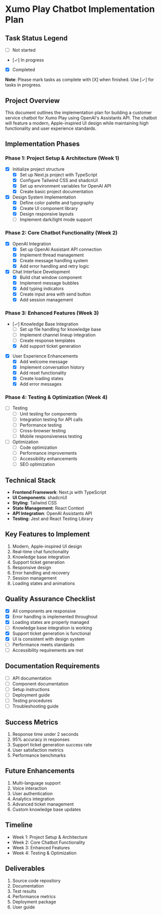 # Xumo Play Chatbot Implementation Plan

## Task Status Legend
- [ ] Not started
- [✓] In progress
- [X] Completed

**Note**: Please mark tasks as complete with [X] when finished. Use [✓] for tasks in progress.

## Project Overview
This document outlines the implementation plan for building a customer service chatbot for Xumo Play using OpenAI's Assistants API. The chatbot will feature a modern, Apple-inspired UI design while maintaining high functionality and user experience standards.

## Implementation Phases

### Phase 1: Project Setup & Architecture (Week 1)
- [X] Initialize project structure
  - [X] Set up Next.js project with TypeScript
  - [X] Configure Tailwind CSS and shadcnUI
  - [X] Set up environment variables for OpenAI API
  - [X] Create basic project documentation

- [X] Design System Implementation
  - [X] Define color palette and typography
  - [X] Create UI component library
  - [X] Design responsive layouts
  - [ ] Implement dark/light mode support

### Phase 2: Core Chatbot Functionality (Week 2)
- [X] OpenAI Integration
  - [X] Set up OpenAI Assistant API connection
  - [X] Implement thread management
  - [X] Create message handling system
  - [X] Add error handling and retry logic

- [X] Chat Interface Development
  - [X] Build chat window component
  - [X] Implement message bubbles
  - [X] Add typing indicators
  - [X] Create input area with send button
  - [X] Add session management

### Phase 3: Enhanced Features (Week 3)
- [✓] Knowledge Base Integration
  - [ ] Set up file handling for knowledge base
  - [ ] Implement channel lineup integration
  - [ ] Create response templates
  - [X] Add support ticket generation

- [X] User Experience Enhancements
  - [X] Add welcome message
  - [X] Implement conversation history
  - [X] Add reset functionality
  - [X] Create loading states
  - [X] Add error messages

### Phase 4: Testing & Optimization (Week 4)
- [ ] Testing
  - [ ] Unit testing for components
  - [ ] Integration testing for API calls
  - [ ] Performance testing
  - [ ] Cross-browser testing
  - [ ] Mobile responsiveness testing

- [ ] Optimization
  - [ ] Code optimization
  - [ ] Performance improvements
  - [ ] Accessibility enhancements
  - [ ] SEO optimization

## Technical Stack
- **Frontend Framework**: Next.js with TypeScript
- **UI Components**: shadcnUI
- **Styling**: Tailwind CSS
- **State Management**: React Context
- **API Integration**: OpenAI Assistants API
- **Testing**: Jest and React Testing Library

## Key Features to Implement
1. Modern, Apple-inspired UI design
2. Real-time chat functionality
3. Knowledge base integration
4. Support ticket generation
5. Responsive design
6. Error handling and recovery
7. Session management
8. Loading states and animations

## Quality Assurance Checklist
- [X] All components are responsive
- [X] Error handling is implemented throughout
- [X] Loading states are properly managed
- [ ] Knowledge base integration is working
- [X] Support ticket generation is functional
- [X] UI is consistent with design system
- [ ] Performance meets standards
- [ ] Accessibility requirements are met

## Documentation Requirements
- [ ] API documentation
- [ ] Component documentation
- [ ] Setup instructions
- [ ] Deployment guide
- [ ] Testing procedures
- [ ] Troubleshooting guide

## Success Metrics
1. Response time under 2 seconds
2. 95% accuracy in responses
3. Support ticket generation success rate
4. User satisfaction metrics
5. Performance benchmarks

## Future Enhancements
1. Multi-language support
2. Voice interaction
3. User authentication
4. Analytics integration
5. Advanced ticket management
6. Custom knowledge base updates

## Timeline
- Week 1: Project Setup & Architecture
- Week 2: Core Chatbot Functionality
- Week 3: Enhanced Features
- Week 4: Testing & Optimization

## Deliverables
1. Source code repository
2. Documentation
3. Test results
4. Performance metrics
5. Deployment package
6. User guide 